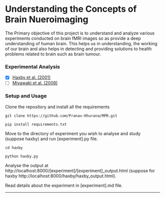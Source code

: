 # Understanding the Concepts of Brain Nueroimaging 

The Primary objective of this project is to understand and analyze various experiments conducted on brain fMRI images so as provide a deep understanding of human brain. This helps us in understanding, the working of our brain and also helps in detecting and providing solutions to health problems related to brain such as brain tumour.

### **Experimental Analysis**

- [x] [Haxby et al. (2001)](haxby/haxby.md)
- [ ] [Miyawaki et al. (2008)](#miyawaki)

### **Setup and Usage**

Clone the repository and install all the requirements

`git clone https://github.com/Pranav-Khurana/MPR.git`

`pip install requirements.txt`

Move to the directory of experiment you wish to analyse and study (suppose haxby) and run [experiment].py file.

`cd haxby`

`python haxby.py`

Analyse the output at http://localhost:8000/[experiment]/[experiment]_output.html (suppose for haxby http://localhost:8000/haxby/haxby_output.html). 

Read details about the experiment in [experiment].md file.

---